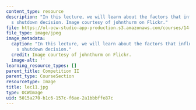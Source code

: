 ```yaml
---
content_type: resource
description: "In this lecture, we will learn about the factors that influence a firm\u2019\
  s shutdown decision. Image courtesy of johnthurm on Flickr."
file: https://ol-ocw-studio-app-production.s3.amazonaws.com/courses/14-01sc-principles-of-microeconomics-fall-2011/5015a270b1c6157cf6ae2a1bbbffe87c_lec11.jpg
file_type: image/jpeg
image_metadata:
  caption: "In this lecture, we will learn about the factors that influence a firm\u2019\
    s shutdown decision."
  credit: Image courtesy of johnthurm on Flickr.
  image-alt: ''
learning_resource_types: []
parent_title: Competition II
parent_type: CourseSection
resourcetype: Image
title: lec11.jpg
type: OCWImage
uid: 5015a270-b1c6-157c-f6ae-2a1bbbffe87c
---
```

